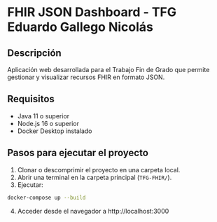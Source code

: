 # FHIR JSON Dashboard - TFG Eduardo Gallego Nicolás

## Descripción
Aplicación web desarrollada para el Trabajo Fin de Grado que permite gestionar y visualizar recursos FHIR en formato JSON.

## Requisitos
- Java 11 o superior
- Node.js 16 o superior
- Docker Desktop instalado
  
## Pasos para ejecutar el proyecto

1. Clonar o descomprimir el proyecto en una carpeta local.
2. Abrir una terminal en la carpeta principal (`TFG-FHIR/`).
3. Ejecutar:

```bash
docker-compose up --build
```
4. Acceder desde el navegador a http://localhost:3000
